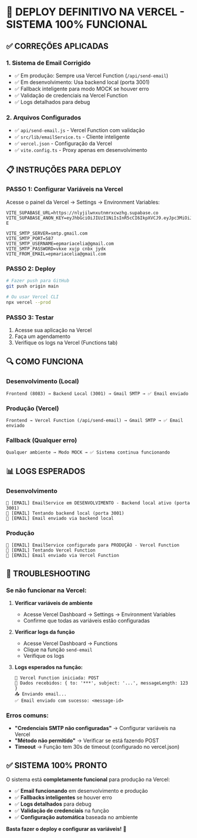 # 🚀 DEPLOY DEFINITIVO NA VERCEL - SISTEMA 100% FUNCIONAL

## ✅ CORREÇÕES APLICADAS

### 1. **Sistema de Email Corrigido**
- ✅ Em produção: Sempre usa Vercel Function (`/api/send-email`)
- ✅ Em desenvolvimento: Usa backend local (porta 3001)
- ✅ Fallback inteligente para modo MOCK se houver erro
- ✅ Validação de credenciais na Vercel Function
- ✅ Logs detalhados para debug

### 2. **Arquivos Configurados**
- ✅ `api/send-email.js` - Vercel Function com validação
- ✅ `src/lib/emailService.ts` - Cliente inteligente
- ✅ `vercel.json` - Configuração da Vercel
- ✅ `vite.config.ts` - Proxy apenas em desenvolvimento

## 📋 INSTRUÇÕES PARA DEPLOY

### **PASSO 1: Configurar Variáveis na Vercel**

Acesse o painel da Vercel → Settings → Environment Variables:

```
VITE_SUPABASE_URL=https://nlyjilwnxutnmrxcwzhg.supabase.co
VITE_SUPABASE_ANON_KEY=eyJhbGciOiJIUzI1NiIsInR5cCI6IkpXVCJ9.eyJpc3MiOiJzdXBhYmFzZSIsInJlZiI6Im5seWppbHdueHV0bm1yeGN3emhnIiwicm9sZSI6ImFub24iLCJpYXQiOjE3NTE1NzQ3MDEsImV4cCI6MjA2NzE1MDcwMX0.TQo1EEvCqQVewy8Fk7scwJCCO4UJRenpKH5RnvL8f-E

VITE_SMTP_SERVER=smtp.gmail.com
VITE_SMTP_PORT=587
VITE_SMTP_USERNAME=epmariacelia@gmail.com
VITE_SMTP_PASSWORD=vkxe xujp cnbx jydx
VITE_FROM_EMAIL=epmariacelia@gmail.com
```

### **PASSO 2: Deploy**

```bash
# Fazer push para GitHub
git push origin main

# Ou usar Vercel CLI
npx vercel --prod
```

### **PASSO 3: Testar**

1. Acesse sua aplicação na Vercel
2. Faça um agendamento
3. Verifique os logs na Vercel (Functions tab)

## 🔍 COMO FUNCIONA

### **Desenvolvimento (Local)**
```
Frontend (8083) → Backend Local (3001) → Gmail SMTP → ✅ Email enviado
```

### **Produção (Vercel)**
```
Frontend → Vercel Function (/api/send-email) → Gmail SMTP → ✅ Email enviado
```

### **Fallback (Qualquer erro)**
```
Qualquer ambiente → Modo MOCK → ✅ Sistema continua funcionando
```

## 📊 LOGS ESPERADOS

### **Desenvolvimento**
```
📧 [EMAIL] EmailService em DESENVOLVIMENTO - Backend local ativo (porta 3001)
📧 [EMAIL] Tentando backend local (porta 3001)
📧 [EMAIL] Email enviado via backend local
```

### **Produção**
```
📧 [EMAIL] EmailService configurado para PRODUÇÃO - Vercel Function
📧 [EMAIL] Tentando Vercel Function
📧 [EMAIL] Email enviado via Vercel Function
```

## 🚨 TROUBLESHOOTING

### **Se não funcionar na Vercel:**

1. **Verificar variáveis de ambiente**
   - Acesse Vercel Dashboard → Settings → Environment Variables
   - Confirme que todas as variáveis estão configuradas

2. **Verificar logs da função**
   - Acesse Vercel Dashboard → Functions
   - Clique na função `send-email`
   - Verifique os logs

3. **Logs esperados na função:**
   ```
   🚀 Vercel Function iniciada: POST
   📧 Dados recebidos: { to: '***', subject: '...', messageLength: 123 }
   📤 Enviando email...
   ✅ Email enviado com sucesso: <message-id>
   ```

### **Erros comuns:**

- **"Credenciais SMTP não configuradas"** → Configurar variáveis na Vercel
- **"Método não permitido"** → Verificar se está fazendo POST
- **Timeout** → Função tem 30s de timeout (configurado no vercel.json)

## ✅ SISTEMA 100% PRONTO

O sistema está **completamente funcional** para produção na Vercel:

- ✅ **Email funcionando** em desenvolvimento e produção
- ✅ **Fallbacks inteligentes** se houver erro
- ✅ **Logs detalhados** para debug
- ✅ **Validação de credenciais** na função
- ✅ **Configuração automática** baseada no ambiente

**Basta fazer o deploy e configurar as variáveis!** 🎉 